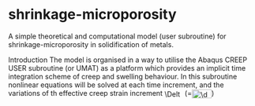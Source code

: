 # shrinkage-microporosity
A simple theoretical and computational model (user subroutine) for shrinkage-microporosity in solidification of metals. 

Introduction
The model is organised in a way to utilise the Abaqus CREEP USER subroutine (or UMAT) as a platform which provides an implicit time integration scheme of creep and swelling behaviour. In this subroutine nonlinear equations will be solved at each time increment, and the variations of th effective creep strain increment <img src="http://bit.ly/2Wy9oxx" align="center" border="0" alt="\Delta\varepsilon^{cr} " width="37" height="17" />  (=<img src="http://bit.ly/2Roy0VD" align="center" border="0" alt=" \dot{ \varepsilon } _{e} dt" width="40" height="18" />)
